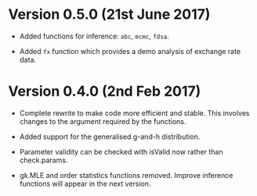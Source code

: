 # Version 0.5.0 (21st June 2017)

* Added functions for inference: `abc`, `mcmc`, `fdsa`.

* Added `fx` function which provides a demo analysis of exchange rate data.

# Version 0.4.0 (2nd Feb 2017)

* Complete rewrite to make code more efficient and stable. This involves changes to the argument required by the functions.

* Added support for the generalised g-and-h distribution.

* Parameter validity can be checked with isValid now rather than check.params.

* gk.MLE and order statistics functions removed. Improve inference functions will appear in the next version.
